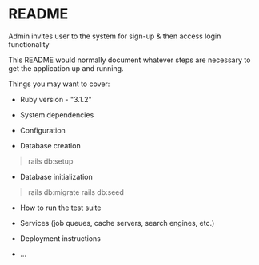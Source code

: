 # README

Admin invites user to the system for sign-up &amp; then access login functionality

This README would normally document whatever steps are necessary to get the
application up and running.

Things you may want to cover:

* Ruby version - "3.1.2"

* System dependencies

* Configuration

* Database creation
> rails db:setup

* Database initialization
> rails db:migrate
> rails db:seed

* How to run the test suite

* Services (job queues, cache servers, search engines, etc.)

* Deployment instructions

* ...
